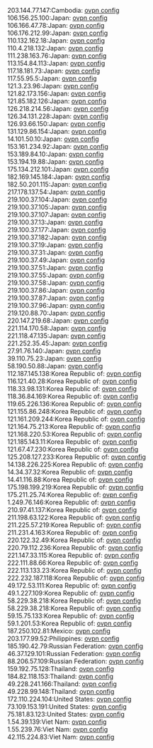 203.144.77.147:Cambodia: [ovpn config](vpn/203_144_77_147.ovpn)  
106.156.25.100:Japan: [ovpn config](vpn/106_156_25_100.ovpn)  
106.166.47.78:Japan: [ovpn config](vpn/106_166_47_78.ovpn)  
106.176.212.99:Japan: [ovpn config](vpn/106_176_212_99.ovpn)  
110.132.162.18:Japan: [ovpn config](vpn/110_132_162_18.ovpn)  
110.4.218.132:Japan: [ovpn config](vpn/110_4_218_132.ovpn)  
111.238.163.76:Japan: [ovpn config](vpn/111_238_163_76.ovpn)  
113.154.84.113:Japan: [ovpn config](vpn/113_154_84_113.ovpn)  
117.18.181.73:Japan: [ovpn config](vpn/117_18_181_73.ovpn)  
117.55.95.5:Japan: [ovpn config](vpn/117_55_95_5.ovpn)  
121.3.23.96:Japan: [ovpn config](vpn/121_3_23_96.ovpn)  
121.82.173.156:Japan: [ovpn config](vpn/121_82_173_156.ovpn)  
121.85.182.126:Japan: [ovpn config](vpn/121_85_182_126.ovpn)  
126.218.214.56:Japan: [ovpn config](vpn/126_218_214_56.ovpn)  
126.34.131.228:Japan: [ovpn config](vpn/126_34_131_228.ovpn)  
126.93.66.150:Japan: [ovpn config](vpn/126_93_66_150.ovpn)  
131.129.86.154:Japan: [ovpn config](vpn/131_129_86_154.ovpn)  
14.101.50.10:Japan: [ovpn config](vpn/14_101_50_10.ovpn)  
153.161.234.92:Japan: [ovpn config](vpn/153_161_234_92.ovpn)  
153.189.84.10:Japan: [ovpn config](vpn/153_189_84_10.ovpn)  
153.194.19.88:Japan: [ovpn config](vpn/153_194_19_88.ovpn)  
175.134.212.101:Japan: [ovpn config](vpn/175_134_212_101.ovpn)  
182.169.145.184:Japan: [ovpn config](vpn/182_169_145_184.ovpn)  
182.50.201.115:Japan: [ovpn config](vpn/182_50_201_115.ovpn)  
217.178.137.54:Japan: [ovpn config](vpn/217_178_137_54.ovpn)  
219.100.37.104:Japan: [ovpn config](vpn/219_100_37_104.ovpn)  
219.100.37.105:Japan: [ovpn config](vpn/219_100_37_105.ovpn)  
219.100.37.107:Japan: [ovpn config](vpn/219_100_37_107.ovpn)  
219.100.37.13:Japan: [ovpn config](vpn/219_100_37_13.ovpn)  
219.100.37.177:Japan: [ovpn config](vpn/219_100_37_177.ovpn)  
219.100.37.182:Japan: [ovpn config](vpn/219_100_37_182.ovpn)  
219.100.37.19:Japan: [ovpn config](vpn/219_100_37_19.ovpn)  
219.100.37.31:Japan: [ovpn config](vpn/219_100_37_31.ovpn)  
219.100.37.49:Japan: [ovpn config](vpn/219_100_37_49.ovpn)  
219.100.37.51:Japan: [ovpn config](vpn/219_100_37_51.ovpn)  
219.100.37.55:Japan: [ovpn config](vpn/219_100_37_55.ovpn)  
219.100.37.58:Japan: [ovpn config](vpn/219_100_37_58.ovpn)  
219.100.37.86:Japan: [ovpn config](vpn/219_100_37_86.ovpn)  
219.100.37.87:Japan: [ovpn config](vpn/219_100_37_87.ovpn)  
219.100.37.96:Japan: [ovpn config](vpn/219_100_37_96.ovpn)  
219.120.88.70:Japan: [ovpn config](vpn/219_120_88_70.ovpn)  
220.147.219.68:Japan: [ovpn config](vpn/220_147_219_68.ovpn)  
221.114.170.58:Japan: [ovpn config](vpn/221_114_170_58.ovpn)  
221.118.47.135:Japan: [ovpn config](vpn/221_118_47_135.ovpn)  
221.252.35.45:Japan: [ovpn config](vpn/221_252_35_45.ovpn)  
27.91.76.140:Japan: [ovpn config](vpn/27_91_76_140.ovpn)  
39.110.75.23:Japan: [ovpn config](vpn/39_110_75_23.ovpn)  
58.190.50.88:Japan: [ovpn config](vpn/58_190_50_88.ovpn)  
112.187.145.138:Korea Republic of: [ovpn config](vpn/112_187_145_138.ovpn)  
116.121.40.28:Korea Republic of: [ovpn config](vpn/116_121_40_28.ovpn)  
118.33.98.131:Korea Republic of: [ovpn config](vpn/118_33_98_131.ovpn)  
118.36.84.169:Korea Republic of: [ovpn config](vpn/118_36_84_169.ovpn)  
119.65.226.136:Korea Republic of: [ovpn config](vpn/119_65_226_136.ovpn)  
121.155.86.248:Korea Republic of: [ovpn config](vpn/121_155_86_248.ovpn)  
121.161.209.244:Korea Republic of: [ovpn config](vpn/121_161_209_244.ovpn)  
121.164.75.213:Korea Republic of: [ovpn config](vpn/121_164_75_213.ovpn)  
121.168.220.53:Korea Republic of: [ovpn config](vpn/121_168_220_53.ovpn)  
121.185.143.11:Korea Republic of: [ovpn config](vpn/121_185_143_11.ovpn)  
121.67.47.230:Korea Republic of: [ovpn config](vpn/121_67_47_230.ovpn)  
125.208.127.233:Korea Republic of: [ovpn config](vpn/125_208_127_233.ovpn)  
14.138.226.225:Korea Republic of: [ovpn config](vpn/14_138_226_225.ovpn)  
14.34.37.32:Korea Republic of: [ovpn config](vpn/14_34_37_32.ovpn)  
14.41.116.88:Korea Republic of: [ovpn config](vpn/14_41_116_88.ovpn)  
175.198.199.219:Korea Republic of: [ovpn config](vpn/175_198_199_219.ovpn)  
175.211.25.74:Korea Republic of: [ovpn config](vpn/175_211_25_74.ovpn)  
1.249.76.146:Korea Republic of: [ovpn config](vpn/1_249_76_146.ovpn)  
210.97.41.137:Korea Republic of: [ovpn config](vpn/210_97_41_137.ovpn)  
211.198.63.122:Korea Republic of: [ovpn config](vpn/211_198_63_122.ovpn)  
211.225.57.219:Korea Republic of: [ovpn config](vpn/211_225_57_219.ovpn)  
211.231.4.163:Korea Republic of: [ovpn config](vpn/211_231_4_163.ovpn)  
220.122.32.49:Korea Republic of: [ovpn config](vpn/220_122_32_49.ovpn)  
220.79.112.236:Korea Republic of: [ovpn config](vpn/220_79_112_236.ovpn)  
221.147.33.115:Korea Republic of: [ovpn config](vpn/221_147_33_115.ovpn)  
222.111.88.66:Korea Republic of: [ovpn config](vpn/222_111_88_66.ovpn)  
222.113.133.23:Korea Republic of: [ovpn config](vpn/222_113_133_23.ovpn)  
222.232.187.118:Korea Republic of: [ovpn config](vpn/222_232_187_118.ovpn)  
49.172.53.111:Korea Republic of: [ovpn config](vpn/49_172_53_111.ovpn)  
49.1.227.109:Korea Republic of: [ovpn config](vpn/49_1_227_109.ovpn)  
58.229.38.218:Korea Republic of: [ovpn config](vpn/58_229_38_218.ovpn)  
58.229.38.218:Korea Republic of: [ovpn config](vpn/58_229_38_218.ovpn)  
59.15.75.133:Korea Republic of: [ovpn config](vpn/59_15_75_133.ovpn)  
59.1.201.53:Korea Republic of: [ovpn config](vpn/59_1_201_53.ovpn)  
187.250.102.81:Mexico: [ovpn config](vpn/187_250_102_81.ovpn)  
203.177.99.52:Philippines: [ovpn config](vpn/203_177_99_52.ovpn)  
185.190.42.79:Russian Federation: [ovpn config](vpn/185_190_42_79.ovpn)  
46.37.129.101:Russian Federation: [ovpn config](vpn/46_37_129_101.ovpn)  
88.206.57.109:Russian Federation: [ovpn config](vpn/88_206_57_109.ovpn)  
159.192.75.128:Thailand: [ovpn config](vpn/159_192_75_128.ovpn)  
184.82.118.153:Thailand: [ovpn config](vpn/184_82_118_153.ovpn)  
49.228.241.166:Thailand: [ovpn config](vpn/49_228_241_166.ovpn)  
49.228.99.148:Thailand: [ovpn config](vpn/49_228_99_148.ovpn)  
172.110.224.104:United States: [ovpn config](vpn/172_110_224_104.ovpn)  
73.109.153.191:United States: [ovpn config](vpn/73_109_153_191.ovpn)  
75.181.83.123:United States: [ovpn config](vpn/75_181_83_123.ovpn)  
1.54.39.139:Viet Nam: [ovpn config](vpn/1_54_39_139.ovpn)  
1.55.239.76:Viet Nam: [ovpn config](vpn/1_55_239_76.ovpn)  
42.115.224.83:Viet Nam: [ovpn config](vpn/42_115_224_83.ovpn)  
